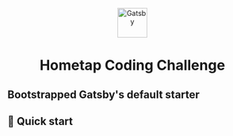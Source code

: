 <p align="center">
  <a href="https://www.gatsbyjs.org">
    <img alt="Gatsby" src="https://www.gatsbyjs.org/monogram.svg" width="60" />
  </a>
</p>
<h1 align="center">
  Hometap Coding Challenge
</h1>

<h2>
  Bootstrapped Gatsby's default starter
</h2>

## 🚀 Quick start

